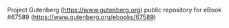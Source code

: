Project Gutenberg (https://www.gutenberg.org) public repository for
eBook #67589 (https://www.gutenberg.org/ebooks/67589)

